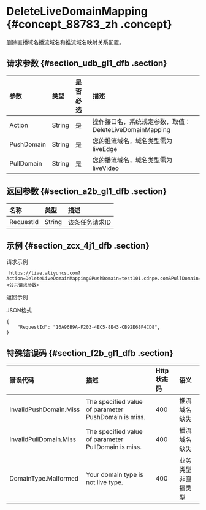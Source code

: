 # DeleteLiveDomainMapping {#concept_88783_zh .concept}

删除直播域名播流域名和推流域名映射关系配置。

## 请求参数 {#section_udb_gl1_dfb .section}

|参数|类型|是否必选|描述|
|:-|:-|:---|:-|
|Action|String|是|操作接口名，系统规定参数，取值：DeleteLiveDomainMapping|
|PushDomain|String|是|您的推流域名，域名类型需为liveEdge|
|PullDomain|String|是|您的播流域名，域名类型需为liveVideo|

## 返回参数 {#section_a2b_gl1_dfb .section}

|名称|类型|描述|
|:-|:-|:-|
|RequestId|String|该条任务请求ID|

## 示例 {#section_zcx_4j1_dfb .section}

请求示例

```
 https://live.aliyuncs.com?Action=DeleteLiveDomainMapping&PushDomain=test101.cdnpe.com&PullDomain=test102.cdnpe.com&<公共请求参数>
```

返回示例

JSON格式

```
{
    "RequestId": "16A96B9A-F203-4EC5-8E43-CB92E68F4CD8", 
}
```

## 特殊错误码 {#section_f2b_gl1_dfb .section}

|错误代码|描述|Http 状态码|语义|
|:---|:-|:-------|:-|
|InvalidPushDomain.Miss|The specified value of parameter PushDomain is miss.|400|推流域名缺失|
|InvalidPullDomain.Miss|The specified value of parameter PullDomain is miss.|400|播流域名缺失|
|DomainType.Malformed|Your domain type is not live type.|400|业务类型非直播类型|

